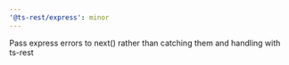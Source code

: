 ```yaml
---
'@ts-rest/express': minor
---
```


Pass express errors to next() rather than catching them and handling with ts-rest
